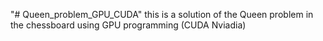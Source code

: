 "# Queen_problem_GPU_CUDA" 
this is a solution of the Queen problem in the chessboard using GPU programming (CUDA Nviadia)
